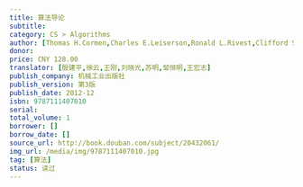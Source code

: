 ```yaml
---
title: 算法导论
subtitle: 
category: CS > Algorithms
author: [Thomas H.Cormen,Charles E.Leiserson,Ronald L.Rivest,Clifford Stein]
donor: 
price: CNY 128.00
translator: [殷建平,徐云,王刚,刘晓光,苏明,邹恒明,王宏志]
publish_company: 机械工业出版社
publish_version: 第3版
publish_date: 2012-12
isbn: 9787111407010
serial: 
total_volume: 1
borrower: []
borrow_date: []
source_url: http://book.douban.com/subject/20432061/
img_url: /media/img/9787111407010.jpg
tag: [算法]
status: 读过
---
```

